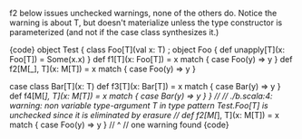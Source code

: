 f2 below issues unchecked warnings, none of the others do.  Notice the warning is about T, but doesn't materialize unless the type constructor is parameterized (and not if the case class synthesizes it.)

{code}
object Test {
  class Foo[T](val x: T) ; object Foo { def unapply[T](x: Foo[T]) = Some(x.x) }
  def f1[T](x: Foo[T]) = x match { case Foo(y) => y }
  def f2[M[_], T](x: M[T]) = x match { case Foo(y) => y }

  case class Bar[T](x: T)
  def f3[T](x: Bar[T]) = x match { case Bar(y) => y }
  def f4[M[_], T](x: M[T]) = x match { case Bar(y) => y }
}
// 
// ./b.scala:4: warning: non variable type-argument T in type pattern Test.Foo[T] is unchecked since it is eliminated by erasure
//   def f2[M[_], T](x: M[T]) = x match { case Foo(y) => y }
//                                                ^
// one warning found
{code}

